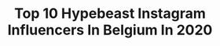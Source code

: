 ---
title: Top 10 Hypebeast Instagram Influencers In Belgium In 2020
description: >-
  Find top hypebeast Instagram influencers in Belgium in 2020. Most popular hashtags: #hypebeast #global #earth #moonlight.
platform: Instagram
profiles:
  - username: "yngwix"
    fullname: >-
      Yngwie Scheerlinck
    location: "Belgium"
    followers: 7640
    engagement: 569
    commentsToLikes: 0.072871
    id: ck0w1wu3slj450i19puxiyts0
    verified: false
    hashtags: "#deadsea, #trumpstinks, #trump, #natgeowildlife"
  - username: "eks_creation"
    fullname: >-
      𝔼𝕂𝕊𝕔𝕣𝕖𝕒𝕥𝕚𝕠𝕟 𝕓𝕪 𝕂𝕒𝕣𝕚𝕞 ℝ𝕠𝕝𝕒𝕟𝕕
    location: "Belgium"
    followers: 16435
    engagement: 395
    commentsToLikes: 0.034908
    id: ck0uco58dhagi0i1927rked5n
    verified: false
    hashtags: "#777luckyfish, #highendretouch, #creative, #girly"
  - username: "kevinliaovio"
    fullname: >-
      廖柏雅 Kevin Liao (Official)
    location: "Belgium"
    followers: 14179
    engagement: 213
    commentsToLikes: 0.053921
    id: ck5bz0gqyq7hw0i1132ao4sem
    verified: false
    hashtags: "#zico, #asianbabies, #mendes, #ucla"
  - username: "achilles_edits"
    fullname: >-
      𝗔𝗰𝗵𝗶𝗹𝗹𝗲𝘀
    location: "Belgium"
    followers: 16891
    engagement: 2158
    commentsToLikes: 0.008986
    id: ck5c4vwmc282t0i11x85hf907
    verified: false
    hashtags: "#tired, #kakuzu, #mask, #aestheticedits"
  - username: "sightseeingstan"
    fullname: >-
      Stijn Borgers
    location: "Belgium"
    followers: 5301
    engagement: 590
    commentsToLikes: 0.046490
    id: ck5q13b0992fu0i11gha95ynr
    verified: false
    hashtags: "#earthfever, #belgianshooters, #discovernz, #igmoon"
  - username: "klaaradevos"
    fullname: >-
      Sneakerhead
    location: "Belgium"
    followers: 9228
    engagement: 2352
    commentsToLikes: 0.086048
    id: ck0vw9r5wsql90i19q8jh8te3
    verified: false
    hashtags: "#inmyjs, #yeezy, #streetwearfashion, #unboxing"
  - username: "owaishsb"
    fullname: >-
      OwaishSB
    location: "Belgium"
    followers: 82157
    engagement: 807
    commentsToLikes: 0.035579
    id: ck0u0hu0xtqy40i19n6hi7f9t
    verified: false
    hashtags: "#airmaxday"
  - username: "antoinehellocollective"
    fullname: >-
      Hell’o
    location: "Belgium"
    followers: 19170
    engagement: 245
    commentsToLikes: 0.017957
    id: ck5zn9uuio1r80i14aqhobh0m
    verified: false
    hashtags: "#skull, #mountains, #unity, #death"
---